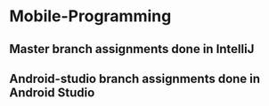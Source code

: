 # Mobile-Programming
## Master branch assignments done in IntelliJ
## Android-studio branch assignments done in Android Studio
